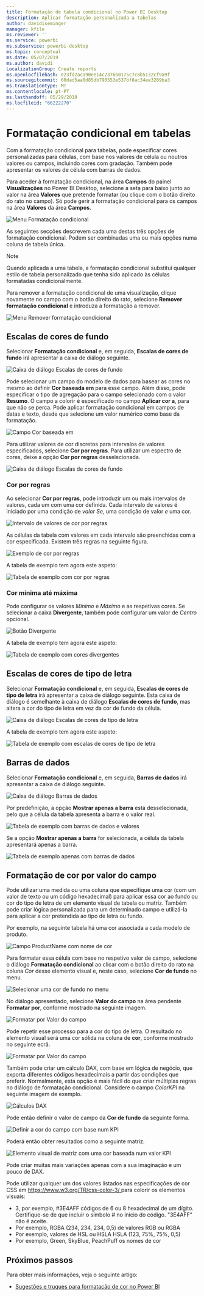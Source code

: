 ```yaml
---
title: Formatação de tabela condicional no Power BI Desktop
description: Aplicar formatação personalizada a tabelas
author: davidiseminger
manager: kfile
ms.reviewer: ''
ms.service: powerbi
ms.subservice: powerbi-desktop
ms.topic: conceptual
ms.date: 05/07/2019
ms.author: davidi
LocalizationGroup: Create reports
ms.openlocfilehash: e23fd2aca90ee14c2376b0175c7c8b5132cf9a9f
ms.sourcegitcommit: 60dad5aa0d85db790553e537bf8ac34ee3289ba3
ms.translationtype: MT
ms.contentlocale: pt-PT
ms.lasthandoff: 05/29/2019
ms.locfileid: "66222270"
---
```

# <a name="conditional-formatting-in-tables"></a>Formatação condicional em tabelas 
Com a formatação condicional para tabelas, pode especificar cores personalizadas para células, com base nos valores de célula ou noutros valores ou campos, incluindo cores com gradação. Também pode apresentar os valores de célula com barras de dados. 

Para aceder à formatação condicional, na área **Campos** do painel **Visualizações** no Power BI Desktop, selecione a seta para baixo junto ao valor na área **Valores** que pretende formatar (ou clique com o botão direito do rato no campo). Só pode gerir a formatação condicional para os campos na área **Valores** da área **Campos**.

![Menu Formatação condicional](media/desktop-conditional-table-formatting/table-formatting-0-popup-menu.png)

As seguintes secções descrevem cada uma destas três opções de formatação condicional. Podem ser combinadas uma ou mais opções numa coluna de tabela única.

> [!NOTE]
> Quando aplicada a uma tabela, a formatação condicional substitui qualquer estilo de tabela personalizado que tenha sido aplicado às células formatadas condicionalmente.

Para remover a formatação condicional de uma visualização, clique novamente no campo com o botão direito do rato, selecione **Remover formatação condicional** e introduza a formatação a remover.

![Menu Remover formatação condicional](media/desktop-conditional-table-formatting/table-formatting-1-remove.png)

## <a name="background-color-scales"></a>Escalas de cores de fundo

Selecionar **Formatação condicional** e, em seguida, **Escalas de cores de fundo** irá apresentar a caixa de diálogo seguinte.

![Caixa de diálogo Escalas de cores de fundo](media/desktop-conditional-table-formatting/table-formatting-1-default-dialog.png)

Pode selecionar um campo do modelo de dados para basear as cores no mesmo ao definir **Cor baseada em** para esse campo. Além disso, pode especificar o tipo de agregação para o campo selecionado com o valor **Resumo**. O campo a colorir é especificado no campo **Aplicar cor a**, para que não se perca. Pode aplicar formatação condicional em campos de datas e texto, desde que selecione um valor numérico como base da formatação.

![Campo Cor baseada em](media/desktop-conditional-table-formatting/table-formatting-1-apply-color-to.png)

Para utilizar valores de cor discretos para intervalos de valores especificados, selecione **Cor por regras**. Para utilizar um espectro de cores, deixe a opção **Cor por regras** desselecionada. 

![Caixa de diálogo Escalas de cores de fundo](media/desktop-conditional-table-formatting/table-formatting-1-color-by-rules-dialog.png)

### <a name="color-by-rules"></a>Cor por regras

Ao selecionar **Cor por regras**, pode introduzir um ou mais intervalos de valores, cada um com uma cor definida.  Cada intervalo de valores é iniciado por uma condição de *valor Se*, uma condição de valor *e* uma cor.

![Intervalo de valores de cor por regras](media/desktop-conditional-table-formatting/table-formatting-1-color-by-rules-if-value.png)

As células da tabela com valores em cada intervalo são preenchidas com a cor especificada. Existem três regras na seguinte figura.

![Exemplo de cor por regras](media/desktop-conditional-table-formatting/table-formatting-1-color-by-rules.png)

A tabela de exemplo tem agora este aspeto:

![Tabela de exemplo com cor por regras](media/desktop-conditional-table-formatting/table-formatting-1-color-by-rules-table.png)


### <a name="color-minimum-to-maximum"></a>Cor mínima até máxima

Pode configurar os valores *Mínimo* e *Máximo* e as respetivas cores. Se selecionar a caixa **Divergente**, também pode configurar um valor de *Centro* opcional.

![Botão Divergente](media/desktop-conditional-table-formatting/table-formatting-1-diverging.png)

A tabela de exemplo tem agora este aspeto:

![Tabela de exemplo com cores divergentes](media/desktop-conditional-table-formatting/table-formatting-1-diverging-table.png)

## <a name="font-color-scales"></a>Escalas de cores de tipo de letra

Selecionar **Formatação condicional** e, em seguida, **Escalas de cores de tipo de letra** irá apresentar a caixa de diálogo seguinte. Esta caixa de diálogo é semelhante à caixa de diálogo **Escalas de cores de fundo**, mas altera a cor do tipo de letra em vez da cor de fundo da célula.

![Caixa de diálogo Escalas de cores de tipo de letra](media/desktop-conditional-table-formatting/table-formatting-2-diverging.png)

A tabela de exemplo tem agora este aspeto:

![Tabela de exemplo com escalas de cores de tipo de letra](media/desktop-conditional-table-formatting/table-formatting-2-table.png)

## <a name="data-bars"></a>Barras de dados

Selecionar **Formatação condicional** e, em seguida, **Barras de dados** irá apresentar a caixa de diálogo seguinte. 

![Caixa de diálogo Barras de dados](media/desktop-conditional-table-formatting/table-formatting-3-default.png)

Por predefinição, a opção **Mostrar apenas a barra** está desselecionada, pelo que a célula da tabela apresenta a barra e o valor real.

![Tabela de exemplo com barras de dados e valores](media/desktop-conditional-table-formatting/table-formatting-3-default-table.png)

Se a opção **Mostrar apenas a barra** for selecionada, a célula da tabela apresentará apenas a barra.

![Tabela de exemplo apenas com barras de dados](media/desktop-conditional-table-formatting/table-formatting-3-default-table-bars.png)

## <a name="color-formatting-by-field-value"></a>Formatação de cor por valor do campo

Pode utilizar uma medida ou uma coluna que especifique uma cor (com um valor de texto ou um código hexadecimal) para aplicar essa cor ao fundo ou cor do tipo de letra de um elemento visual de tabela ou matriz. Também pode criar lógica personalizada para um determinado campo e utilizá-la para aplicar a cor pretendida ao tipo de letra ou fundo.

Por exemplo, na seguinte tabela há uma cor associada a cada modelo de produto. 

![Campo ProductName com nome de cor](media/desktop-conditional-table-formatting/conditional-table-formatting_01.png)

Para formatar essa célula com base no respetivo valor de campo, selecione o diálogo **Formatação condicional** ao clicar com o botão direito do rato na coluna *Cor* desse elemento visual e, neste caso, selecione **Cor de fundo** no menu. 

![Selecionar uma cor de fundo no menu](media/desktop-conditional-table-formatting/conditional-table-formatting_02.png)

No diálogo apresentado, selecione **Valor do campo** na área pendente **Formatar por**, conforme mostrado na seguinte imagem.

![Formatar por Valor do campo](media/desktop-conditional-table-formatting/conditional-table-formatting_03.png)

Pode repetir esse processo para a cor do tipo de letra. O resultado no elemento visual será uma cor sólida na coluna de **cor**, conforme mostrado no seguinte ecrã.

![Formatar por Valor do campo](media/desktop-conditional-table-formatting/conditional-table-formatting_04.png)

Também pode criar um cálculo DAX, com base em lógica de negócio, que exporta diferentes códigos hexadecimais a partir das condições que preferir. Normalmente, esta opção é mais fácil do que criar múltiplas regras no diálogo de formatação condicional. Considere o campo *ColorKPI* na seguinte imagem de exemplo.

![Cálculos DAX](media/desktop-conditional-table-formatting/conditional-table-formatting_05.png)

Pode então definir o valor de campo da **Cor de fundo** da seguinte forma.

![Definir a cor do campo com base num KPI](media/desktop-conditional-table-formatting/conditional-table-formatting_06.png)

Poderá então obter resultados como a seguinte matriz.

![Elemento visual de matriz com uma cor baseada num valor KPI](media/desktop-conditional-table-formatting/conditional-table-formatting_07.png)

Pode criar muitas mais variações apenas com a sua imaginação e um pouco de DAX.

Pode utilizar qualquer um dos valores listados nas especificações de cor CSS em [ https://www.w3.org/TR/css-color-3/ ](https://www.w3.org/TR/css-color-3/) para colorir os elementos visuais:
* 3, por exemplo, #3E4AFF códigos de 6 ou 8 hexadecimal de um dígito. Certifique-se de que incluir o símbolo # no início do código. "3E4AFF" não é aceite. 
* Por exemplo, RGBA (234, 234, 234, 0,5) de valores RGB ou RGBA
* Por exemplo, valores de HSL ou HSLA HSLA (123, 75%, 75%, 0,5)
* Por exemplo, Green, SkyBlue, PeachPuff os nomes de cor 

## <a name="next-steps"></a>Próximos passos
Para obter mais informações, veja o seguinte artigo:  

* [Sugestões e truques para formatação de cor no Power BI](visuals/service-tips-and-tricks-for-color-formatting.md)  

